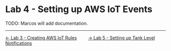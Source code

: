 # Lab 4 - Setting up AWS IoT Events

TODO: Marcos will add documentation.

---
[<- Lab 3 - Creating AWS IoT Rules](3-iot-rules.md)&nbsp;&nbsp;&nbsp;&nbsp;&nbsp;&nbsp;&nbsp;&nbsp;&nbsp;[-> Lab 5 - Setting up Tank Level Notifications](5-sns-notifications.md)